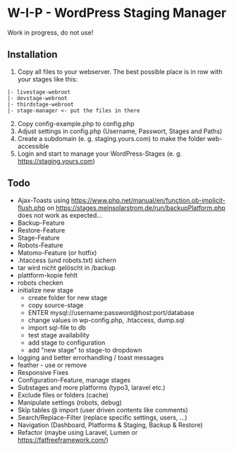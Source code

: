 # W-I-P - WordPress Staging Manager

Work in progress, do not use!

## Installation

1) Copy all files to your webserver. The best possible place is in row with your stages like this:
```
|- livestage-webroot
|- devstage-webroot
|- thirdstage-webroot
|- stage-manager <- put the files in there
```
2) Copy config-example.php to config.php
3) Adjust settings in config.php (Username, Passwort, Stages and Paths)
4) Create a subdomain (e. g. staging.yours.com) to make the folder web-accessible
5) Login and start to manage your WordPress-Stages (e. g. https://staging.yours.com)

## Todo

- Ajax-Toasts using https://www.php.net/manual/en/function.ob-implicit-flush.php on https://stages.meinsolarstrom.de/run/backupPlatform.php does not work as expected...
- Backup-Feature
- Restore-Feature
- Stage-Feature
- Robots-Feature
- Matomo-Feature (or hotfix)
- .htaccess (und robots.txt) sichern
- tar wird nicht gelöscht in /backup
- plattform-kopie fehlt
- robots checken
- initialize new stage
  - create folder for new stage
  - copy source-stage
  - ENTER mysql://username:password@host:port/database
  - change values in wp-config.php, .htaccess, dump.sql
  - import sql-file to db
  - test stage availability
  - add stage to configuration
  - add "new stage" to stage-to dropdown
- logging and better errorhandling / toast messages
- feather - use or remove
- Responsive Fixes
- Configuration-Feature, manage stages
- Substages and more platforms (typo3, laravel etc.)
- Exclude files or folders (cache)
- Manipulate settings (robots, debug)
- Skip tables @ import (user driven contents like comments)
- Search/Replace-Filter (replace specific settings, users, ...)
- Navigation (Dashboard, Platforms & Staging, Backup & Restore)
- Refactor (maybe using Laravel, Lumen or https://fatfreeframework.com/)
